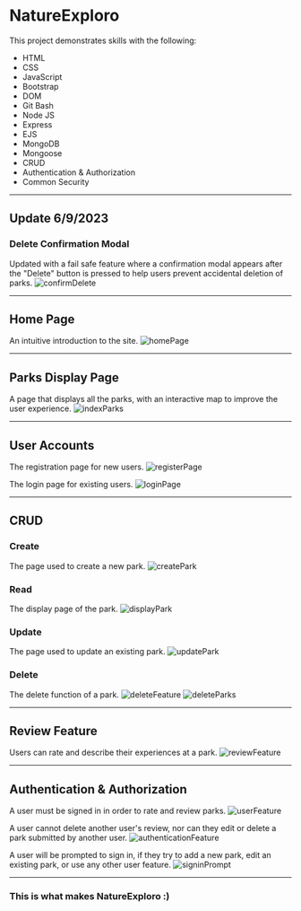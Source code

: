 # NatureExploro

This project demonstrates skills with the following:
* HTML
* CSS
* JavaScript
* Bootstrap
* DOM
* Git Bash
* Node JS
* Express
* EJS
* MongoDB
* Mongoose
* CRUD
* Authentication & Authorization
* Common Security
---

## Update 6/9/2023
### Delete Confirmation Modal
Updated with a fail safe feature where a confirmation modal appears after the "Delete" button is pressed to help users prevent accidental deletion of parks.
![confirmDelete](https://github.com/tobeseus/NatureExploro/assets/104329667/3b394c75-05f2-48dc-b5ee-ffed624e43b1)

---
## Home Page
An intuitive introduction to the site.
![homePage](https://github.com/tobeseus/NatureExploro/assets/104329667/894a03b2-0f6b-4a87-bf50-25a60cd29f4b)

---
## Parks Display Page
A page that displays all the parks, with an interactive map to improve the user experience.
![indexParks](https://github.com/tobeseus/NatureExploro/assets/104329667/98d8bc7c-36e0-43ec-9a67-d659510839d5)

---
## User Accounts
The registration page for new users.
![registerPage](https://github.com/tobeseus/NatureExploro/assets/104329667/e8fd221f-883b-4c58-93eb-b23537fade11)

The login page for existing users.
![loginPage](https://github.com/tobeseus/NatureExploro/assets/104329667/c85d422c-3d9f-476e-9fa6-db005751dfb3)

---
## CRUD
### Create
The page used to create a new park.
![createPark](https://github.com/tobeseus/NatureExploro/assets/104329667/a7729628-d3ff-4ce2-9330-fb5a2fd16cd3)

### Read
The display page of the park.
![displayPark](https://github.com/tobeseus/NatureExploro/assets/104329667/cbc97dc8-0412-4800-b02f-8504ed9388cc)

### Update
The page used to update an existing park.
![updatePark](https://github.com/tobeseus/NatureExploro/assets/104329667/65437e83-5080-4e0d-8b5a-19c48a57381a)

### Delete
The delete function of a park.
![deleteFeature](https://github.com/tobeseus/NatureExploro/assets/104329667/74750b7f-f238-442a-b56d-4ca6348fe22c)
![deleteParks](https://github.com/tobeseus/NatureExploro/assets/104329667/dd02d7f8-b37f-4c37-a60b-c897c8f146e8)

---
## Review Feature
Users can rate and describe their experiences at a park.
![reviewFeature](https://github.com/tobeseus/NatureExploro/assets/104329667/931621a6-fc2a-4073-919f-327fe8701cd8)

---
## Authentication & Authorization
A user must be signed in in order to rate and review parks.
![userFeature](https://github.com/tobeseus/NatureExploro/assets/104329667/4f2876ba-e5a3-4497-8522-9f97455a9e52)

A user cannot delete another user's review, nor can they edit or delete a park submitted by another user.
![authenticationFeature](https://github.com/tobeseus/NatureExploro/assets/104329667/aa7cdf61-adb9-4761-8a48-87404f526a94)

A user will be prompted to sign in, if they try to add a new park, edit an existing park, or use any other user feature.
![signinPrompt](https://github.com/tobeseus/NatureExploro/assets/104329667/d85fefbb-f566-4960-8e79-8c23830947f0)

---
### This is what makes NatureExploro :)
